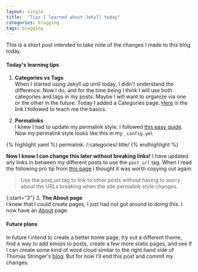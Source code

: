 ```yaml
---
layout: single
title:  "Tips I learned about Jekyll today"
categories: blogging
tags: blogging
---
```


This is a short post intended to take note of the changes I made to this blog today.

#### Today's learning tips

1. **Categories vs Tags**<br/>
When I started using Jekyll up until today, I didn't understand the difference. Now I do, and for the time being I think I will use both categories and tags in my posts. Maybe I will want to organize via one or the other in the future. Today I added a Categories page. [Here](https://blog.webjeda.com/jekyll-categories/) is the link I followed to teach me the basics. 

2. **Permalinks**<br/>
I knew I had to update my permalink style. I followed [this easy guide](https://ben.balter.com/jekyll-style-guide/permalinks/). Now my permalink style looks like this in my ```_config.yml```

{% highlight yaml %}
permalink: /:categories/:title/
{% endhighlight %}

**Now I know I can change this later without breaking links!** I have updated any links in between my different posts to use the ```post_url``` tag. When I read the following pro tip from [this page](https://jekyllrb.com/docs/posts/) I thought it was worth copying out again:

>Use the post_url tag to link to other posts without having to worry about the URLs breaking when the site permalink style changes.

{:start="3"}
3. **The About page**<br/>
I knew that I could create pages, I just had not got around to doing this. I now have an [About](/about) page.

#### Future plans
In future I intend to create a better home page, try out a different theme, find a way to add emojis to posts, create a few more static pages, and see if I can create some kind of word cloud similar to the right hand side of Thomas Stringer's [blog](https://trstringer.com/). But for now I'll end this post and commit my changes.
